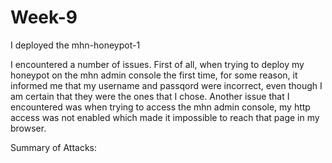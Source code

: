 # Week-9

I deployed the mhn-honeypot-1

I encountered a number of issues. First of all, when trying to deploy my honeypot on the mhn admin console the first time, for some reason, it informed me that my username and passqord were incorrect, even though I am certain that they were the ones that I chose. Another issue that I encountered was when trying to access the mhn admin console, my http access was not enabled which made it impossible to reach that page in my browser.

Summary of Attacks:

